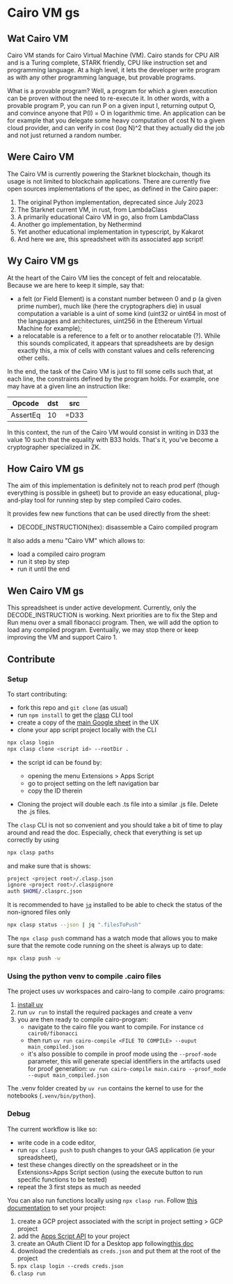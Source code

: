 # Cairo VM gs

## Wat Cairo VM

Cairo VM stands for Cairo Virtual Machine (VM). Cairo stands for CPU AIR and is
a Turing complete, STARK friendly, CPU like instruction set and programming
language. At a high level, it lets the developer write program as with any other
programming language, but provable programs.

What is a provable program? Well, a program for which a given execution can be
proven without the need to re-execute it. In other words, with a provable
program P, you can run P on a given input I, returning output O, and convince
anyone that P(I) = O in logarithmic time. An application can be for example that
you delegate some heavy computation of cost N to a given cloud provider, and can
verify in cost (log N)^2 that they actually did the job and not just returned a
random number.

## Were Cairo VM

The Cairo VM is currently powering the Starknet blockchain, though its usage is
not limited to blockchain applications. There are currently five open sources
implementations of the spec, as defined in the Cairo paper:

1. The original Python implementation, deprecated since July 2023
2. The Starknet current VM, in rust, from LambdaClass
3. A primarily educational Cairo VM in go, also from LambdaClass
4. Another go implementation, by Nethermind
5. Yet another educational implementation in typescript, by Kakarot
6. And here we are, this spreadsheet with its associated app script!

## Wy Cairo VM gs

At the heart of the Cairo VM lies the concept of felt and relocatable. Because
we are here to keep it simple, say that:

- a felt (or Field Element) is a constant number between 0 and p (a given prime
  number), much like (here the cryptographers die) in usual computation a
  variable is a uint of some kind (uint32 or uint64 in most of the languages and
  architectures, uint256 in the Ethereum Virtual Machine for example);
- a relocatable is a reference to a felt or to another relocatable (?). While
  this sounds complicated, it appears that spreadsheets are by design exactly
  this, a mix of cells with constant values and cells referencing other cells.

In the end, the task of the Cairo VM is just to fill some cells such that, at
each line, the constraints defined by the program holds. For example, one may
have at a given line an instruction like:

| Opcode   | dst | src  |
| -------- | --- | ---- |
| AssertEq | 10  | =D33 |

In this context, the run of the Cairo VM would consist in writing in D33 the
value 10 such that the equality with B33 holds. That's it, you've become a
cryptographer specialized in ZK.

## How Cairo VM gs

The aim of this implementation is definitely not to reach prod perf (though
everything is possible in gsheet) but to provide an easy educational,
plug-and-play tool for running step by step compiled Cairo codes.

It provides few new functions that can be used directly from the sheet:

- DECODE_INSTRUCTION(hex): disassemble a Cairo compiled program

It also adds a menu "Cairo VM" which allows to:

- load a compiled cairo program
- run it step by step
- run it until the end

## Wen Cairo VM gs

This spreadsheet is under active development. Currently, only the
DECODE_INSTRUCTION is working. Next priorities are to fix the Step and Run menu
over a small fibonacci program. Then, we will add the option to load any
compiled program. Eventually, we may stop there or keep improving the VM and
support Cairo 1.

## Contribute

### Setup

To start contributing:

- fork this repo and `git clone` (as usual)
- run `npm install` to get the
  [clasp](https://developers.google.com/apps-script/guides/clasp) CLI tool
- create a copy of the [main Google sheet](https://cairovm.gs) in the UX
- clone your app script project locally with the CLI

```bash
npx clasp login
npx clasp clone <script id> --rootDir .
```

- the script id can be found by:

  - opening the menu Extensions > Apps Script
  - go to project setting on the left navigation bar
  - copy the ID therein

- Cloning the project will double each .ts file into a similar .js file. Delete
  the .js files.

The `clasp` CLI is not so convenient and you should take a bit of time to play
around and read the doc. Especially, check that everything is set up correctly
by using

```bash
npx clasp paths
```

and make sure that is shows:

```bash
project <project root>/.clasp.json
ignore <project root>/.claspignore
auth $HOME/.clasprc.json
```

It is recommended to have [`jq`](https://jqlang.github.io/jq/download/)
installed to be able to check the status of the non-ignored files only

```bash
npx clasp status --json | jq ".filesToPush"
```

The `npx clasp push` command has a watch mode that allows you to make sure that
the remote code running on the sheet is always up to date:

```bash
npx clasp push -w
```

### Using the python venv to compile .cairo files

The project uses uv workspaces and cairo-lang to compile .cairo programs:

1. [install uv](https://docs.astral.sh/uv/getting-started/installation/)
1. run `uv run` to install the required packages and create a venv
1. you are then ready to compile cairo-program:
   - navigate to the cairo file you want to compile. For instance
     `cd cairo0/fibonacci`
   - then run
     `uv run cairo-compile <FILE TO COMPILE> --ouput main_compiled.json`
   - it's also possible to compile in proof mode using the `--proof-mode`
     parameter, this will generate special identifiers in the artifacts used for
     proof generation:
     `uv run cairo-compile main.cairo --proof_mode --ouput main_compiled.json`

The .venv folder created by `uv run` contains the kernel to use for the
notebooks (`.venv/bin/python`).

### Debug

The current workflow is like so:

- write code in a code editor,
- run `npx clasp push` to push changes to your GAS application (ie your
  spreadsheet),
- test these changes directly on the spreadsheet or in the Extensions>Apps
  Script section (using the execute button to run specific functions to be
  tested)
- repeat the 3 first steps as much as needed

You can also run functions locally using `npx clasp run`. Follow
[this documentation](https://github.com/google/clasp/blob/master/docs/run.md) to
set your project:

1. create a GCP project associated with the script in project setting > GCP
   project
1. add the
   [Apps Script API](https://console.cloud.google.com/marketplace/product/google/script.googleapis.com?q=search)
   to your project
1. create an OAuth Client ID for a Desktop app
   following[this doc](https://developers.google.com/workspace/guides/create-credentials#oauth-client-id)
1. download the credentials as `creds.json` and put them at the root of the
   project
1. `npx clasp login --creds creds.json`
1. `clasp run`

